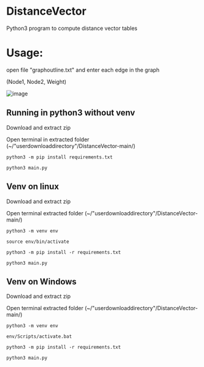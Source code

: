 # DistanceVector
Python3 program to compute distance vector tables
 
 <H1>Usage:</H1>
 
 open file "graphoutline.txt" and enter each edge in the graph 
 
 (Node1, Node2, Weight)
  
![image](https://user-images.githubusercontent.com/37007232/140837532-cf7fabf4-c91f-497f-8444-4822f4ab2418.png)

<H2> Running in python3 without venv </H2>

Download and extract zip

Open terminal in extracted folder  (~/"userdownloaddirectory"/DistanceVector-main/)

`python3 -m pip install requirements.txt`

`python3 main.py`

<H2> Venv on linux</H2>

Download and extract zip

Open terminal extracted folder  (~/"userdownloaddirectory"/DistanceVector-main/)


`python3 -m venv env`

`source env/bin/activate`

`python3 -m pip install -r requirements.txt`

`python3 main.py`


<H2> Venv on Windows</H2>

Download and extract zip

Open terminal extracted folder  (~/"userdownloaddirectory"/DistanceVector-main/)


`python3 -m venv env`

`env/Scripts/activate.bat`

`python3 -m pip install -r requirements.txt`

`python3 main.py`
